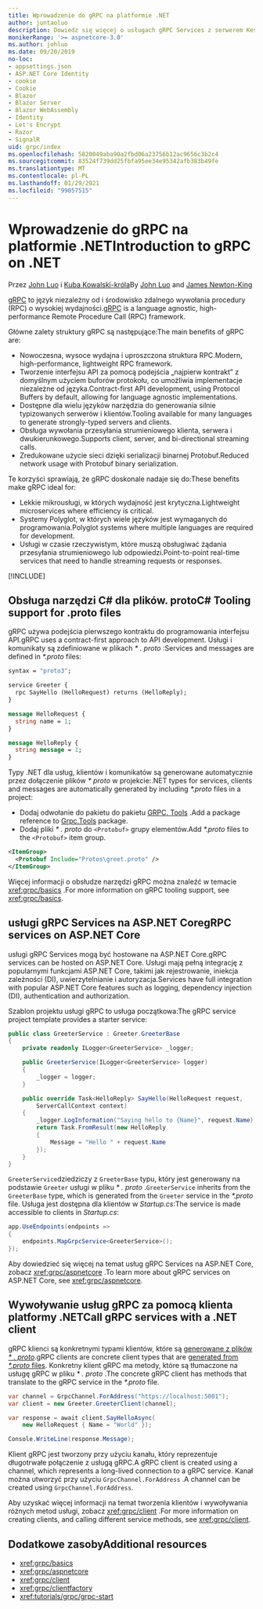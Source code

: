```yaml
---
title: Wprowadzenie do gRPC na platformie .NET
author: juntaoluo
description: Dowiedz się więcej o usługach gRPC Services z serwerem Kestrel i stosem ASP.NET Core.
monikerRange: '>= aspnetcore-3.0'
ms.author: johluo
ms.date: 09/20/2019
no-loc:
- appsettings.json
- ASP.NET Core Identity
- cookie
- Cookie
- Blazor
- Blazor Server
- Blazor WebAssembly
- Identity
- Let's Encrypt
- Razor
- SignalR
uid: grpc/index
ms.openlocfilehash: 5820049aba90a2fbd06a23756b12ac9656c3b2c4
ms.sourcegitcommit: 83524f739dd25fbfa95ee34e95342afb383b49fe
ms.translationtype: MT
ms.contentlocale: pl-PL
ms.lasthandoff: 01/29/2021
ms.locfileid: "99057515"
---
```

# <a name="introduction-to-grpc-on-net"></a><span data-ttu-id="a0560-103">Wprowadzenie do gRPC na platformie .NET</span><span class="sxs-lookup"><span data-stu-id="a0560-103">Introduction to gRPC on .NET</span></span>

<span data-ttu-id="a0560-104">Przez [John Luo](https://github.com/juntaoluo) i [Kuba Kowalski-króla](https://twitter.com/jamesnk)</span><span class="sxs-lookup"><span data-stu-id="a0560-104">By [John Luo](https://github.com/juntaoluo) and [James Newton-King](https://twitter.com/jamesnk)</span></span>

<span data-ttu-id="a0560-105">[gRPC](https://grpc.io/docs/guides/) to język niezależny od i środowisko zdalnego wywołania procedury (RPC) o wysokiej wydajności.</span><span class="sxs-lookup"><span data-stu-id="a0560-105">[gRPC](https://grpc.io/docs/guides/) is a language agnostic, high-performance Remote Procedure Call (RPC) framework.</span></span>

<span data-ttu-id="a0560-106">Główne zalety struktury gRPC są następujące:</span><span class="sxs-lookup"><span data-stu-id="a0560-106">The main benefits of gRPC are:</span></span>
* <span data-ttu-id="a0560-107">Nowoczesna, wysoce wydajna i uproszczona struktura RPC.</span><span class="sxs-lookup"><span data-stu-id="a0560-107">Modern, high-performance, lightweight RPC framework.</span></span>
* <span data-ttu-id="a0560-108">Tworzenie interfejsu API za pomocą podejścia „najpierw kontrakt” z domyślnym użyciem buforów protokołu, co umożliwia implementacje niezależne od języka.</span><span class="sxs-lookup"><span data-stu-id="a0560-108">Contract-first API development, using Protocol Buffers by default, allowing for language agnostic implementations.</span></span>
* <span data-ttu-id="a0560-109">Dostępne dla wielu języków narzędzia do generowania silnie typizowanych serwerów i klientów.</span><span class="sxs-lookup"><span data-stu-id="a0560-109">Tooling available for many languages to generate strongly-typed servers and clients.</span></span>
* <span data-ttu-id="a0560-110">Obsługa wywołania przesyłania strumieniowego klienta, serwera i dwukierunkowego.</span><span class="sxs-lookup"><span data-stu-id="a0560-110">Supports client, server, and bi-directional streaming calls.</span></span>
* <span data-ttu-id="a0560-111">Zredukowane użycie sieci dzięki serializacji binarnej Protobuf.</span><span class="sxs-lookup"><span data-stu-id="a0560-111">Reduced network usage with Protobuf binary serialization.</span></span>

<span data-ttu-id="a0560-112">Te korzyści sprawiają, że gRPC doskonale nadaje się do:</span><span class="sxs-lookup"><span data-stu-id="a0560-112">These benefits make gRPC ideal for:</span></span>
* <span data-ttu-id="a0560-113">Lekkie mikrousługi, w których wydajność jest krytyczna.</span><span class="sxs-lookup"><span data-stu-id="a0560-113">Lightweight microservices where efficiency is critical.</span></span>
* <span data-ttu-id="a0560-114">Systemy Polyglot, w których wiele języków jest wymaganych do programowania.</span><span class="sxs-lookup"><span data-stu-id="a0560-114">Polyglot systems where multiple languages are required for development.</span></span>
* <span data-ttu-id="a0560-115">Usługi w czasie rzeczywistym, które muszą obsługiwać żądania przesyłania strumieniowego lub odpowiedzi.</span><span class="sxs-lookup"><span data-stu-id="a0560-115">Point-to-point real-time services that need to handle streaming requests or responses.</span></span>

[!INCLUDE[](~/includes/gRPCazure.md)]

## <a name="c-tooling-support-for-proto-files"></a><span data-ttu-id="a0560-116">Obsługa narzędzi C# dla plików. proto</span><span class="sxs-lookup"><span data-stu-id="a0560-116">C# Tooling support for .proto files</span></span>

<span data-ttu-id="a0560-117">gRPC używa podejścia pierwszego kontraktu do programowania interfejsu API.</span><span class="sxs-lookup"><span data-stu-id="a0560-117">gRPC uses a contract-first approach to API development.</span></span> <span data-ttu-id="a0560-118">Usługi i komunikaty są zdefiniowane w plikach *\* . proto* :</span><span class="sxs-lookup"><span data-stu-id="a0560-118">Services and messages are defined in *\*.proto* files:</span></span>

```protobuf
syntax = "proto3";

service Greeter {
  rpc SayHello (HelloRequest) returns (HelloReply);
}

message HelloRequest {
  string name = 1;
}

message HelloReply {
  string message = 1;
}
```

<span data-ttu-id="a0560-119">Typy .NET dla usług, klientów i komunikatów są generowane automatycznie przez dołączenie plików *\* proto* w projekcie:</span><span class="sxs-lookup"><span data-stu-id="a0560-119">.NET types for services, clients and messages are automatically generated by including *\*.proto* files in a project:</span></span>

* <span data-ttu-id="a0560-120">Dodaj odwołanie do pakietu do pakietu [GRPC. Tools](https://www.nuget.org/packages/Grpc.Tools/) .</span><span class="sxs-lookup"><span data-stu-id="a0560-120">Add a package reference to [Grpc.Tools](https://www.nuget.org/packages/Grpc.Tools/) package.</span></span>
* <span data-ttu-id="a0560-121">Dodaj pliki *\* . proto* do `<Protobuf>` grupy elementów.</span><span class="sxs-lookup"><span data-stu-id="a0560-121">Add *\*.proto* files to the `<Protobuf>` item group.</span></span>

```xml
<ItemGroup>
  <Protobuf Include="Protos\greet.proto" />
</ItemGroup>
```

<span data-ttu-id="a0560-122">Więcej informacji o obsłudze narzędzi gRPC można znaleźć w temacie <xref:grpc/basics> .</span><span class="sxs-lookup"><span data-stu-id="a0560-122">For more information on gRPC tooling support, see <xref:grpc/basics>.</span></span>

## <a name="grpc-services-on-aspnet-core"></a><span data-ttu-id="a0560-123">usługi gRPC Services na ASP.NET Core</span><span class="sxs-lookup"><span data-stu-id="a0560-123">gRPC services on ASP.NET Core</span></span>

<span data-ttu-id="a0560-124">usługi gRPC Services mogą być hostowane na ASP.NET Core.</span><span class="sxs-lookup"><span data-stu-id="a0560-124">gRPC services can be hosted on ASP.NET Core.</span></span> <span data-ttu-id="a0560-125">Usługi mają pełną integrację z popularnymi funkcjami ASP.NET Core, takimi jak rejestrowanie, iniekcja zależności (DI), uwierzytelnianie i autoryzacja.</span><span class="sxs-lookup"><span data-stu-id="a0560-125">Services have full integration with popular ASP.NET Core features such as logging, dependency injection (DI), authentication and authorization.</span></span>

<span data-ttu-id="a0560-126">Szablon projektu usługi gRPC to usługa początkowa:</span><span class="sxs-lookup"><span data-stu-id="a0560-126">The gRPC service project template provides a starter service:</span></span>

```csharp
public class GreeterService : Greeter.GreeterBase
{
    private readonly ILogger<GreeterService> _logger;

    public GreeterService(ILogger<GreeterService> logger)
    {
        _logger = logger;
    }

    public override Task<HelloReply> SayHello(HelloRequest request,
        ServerCallContext context)
    {
        _logger.LogInformation("Saying hello to {Name}", request.Name);
        return Task.FromResult(new HelloReply 
        {
            Message = "Hello " + request.Name
        });
    }
}
```

<span data-ttu-id="a0560-127">`GreeterService`dziedziczy z `GreeterBase` typu, który jest generowany na podstawie `Greeter` usługi w pliku *\* . proto* .</span><span class="sxs-lookup"><span data-stu-id="a0560-127">`GreeterService` inherits from the `GreeterBase` type, which is generated from the `Greeter` service in the *\*.proto* file.</span></span> <span data-ttu-id="a0560-128">Usługa jest dostępna dla klientów w *Startup.cs*:</span><span class="sxs-lookup"><span data-stu-id="a0560-128">The service is made accessible to clients in *Startup.cs*:</span></span>

```csharp
app.UseEndpoints(endpoints =>
{
    endpoints.MapGrpcService<GreeterService>();
});
```

<span data-ttu-id="a0560-129">Aby dowiedzieć się więcej na temat usług gRPC Services na ASP.NET Core, zobacz <xref:grpc/aspnetcore> .</span><span class="sxs-lookup"><span data-stu-id="a0560-129">To learn more about gRPC services on ASP.NET Core, see <xref:grpc/aspnetcore>.</span></span>

## <a name="call-grpc-services-with-a-net-client"></a><span data-ttu-id="a0560-130">Wywoływanie usług gRPC za pomocą klienta platformy .NET</span><span class="sxs-lookup"><span data-stu-id="a0560-130">Call gRPC services with a .NET client</span></span>

<span data-ttu-id="a0560-131">gRPC klienci są konkretnymi typami klientów, które są [generowane z plików *\* . proto*](xref:grpc/basics#generated-c-assets).</span><span class="sxs-lookup"><span data-stu-id="a0560-131">gRPC clients are concrete client types that are [generated from *\*.proto* files](xref:grpc/basics#generated-c-assets).</span></span> <span data-ttu-id="a0560-132">Konkretny klient gRPC ma metody, które są tłumaczone na usługę gRPC w pliku *\* . proto* .</span><span class="sxs-lookup"><span data-stu-id="a0560-132">The concrete gRPC client has methods that translate to the gRPC service in the *\*.proto* file.</span></span>

```csharp
var channel = GrpcChannel.ForAddress("https://localhost:5001");
var client = new Greeter.GreeterClient(channel);

var response = await client.SayHelloAsync(
    new HelloRequest { Name = "World" });

Console.WriteLine(response.Message);
```

<span data-ttu-id="a0560-133">Klient gRPC jest tworzony przy użyciu kanału, który reprezentuje długotrwałe połączenie z usługą gRPC.</span><span class="sxs-lookup"><span data-stu-id="a0560-133">A gRPC client is created using a channel, which represents a long-lived connection to a gRPC service.</span></span> <span data-ttu-id="a0560-134">Kanał można utworzyć przy użyciu `GrpcChannel.ForAddress` .</span><span class="sxs-lookup"><span data-stu-id="a0560-134">A channel can be created using `GrpcChannel.ForAddress`.</span></span>

<span data-ttu-id="a0560-135">Aby uzyskać więcej informacji na temat tworzenia klientów i wywoływania różnych metod usługi, zobacz <xref:grpc/client> .</span><span class="sxs-lookup"><span data-stu-id="a0560-135">For more information on creating clients, and calling different service methods, see <xref:grpc/client>.</span></span>

## <a name="additional-resources"></a><span data-ttu-id="a0560-136">Dodatkowe zasoby</span><span class="sxs-lookup"><span data-stu-id="a0560-136">Additional resources</span></span>

* <xref:grpc/basics>
* <xref:grpc/aspnetcore>
* <xref:grpc/client>
* <xref:grpc/clientfactory>
* <xref:tutorials/grpc/grpc-start>
